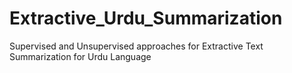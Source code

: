 # Extractive_Urdu_Summarization
Supervised and Unsupervised approaches for Extractive Text Summarization for Urdu Language

